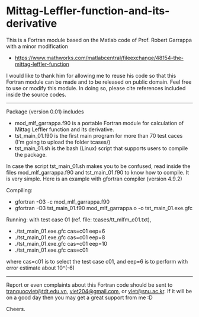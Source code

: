 # Mittag-Leffler-function-and-its-derivative

This is a Fortran module based on the Matlab code of Prof. Robert Garrappa with a minor modification

+ https://www.mathworks.com/matlabcentral/fileexchange/48154-the-mittag-leffler-function

I would like to thank him for allowing me to reuse his code so that this Fortran module can be made and to be released on public domain. Feel free to use or modify this module. In doing so, please cite references included inside the source codes.

--------------------------------
Package (version 0.01) includes

+ mod_mlf_garrappa.f90  is a portable Fortran module for calculation of Mittag Leffler function and its derivative.
+ tst_main_01.f90 is the first main program for more than 70 test caces (I'm going to upload the folder tcases/)
+ tst_main_01.sh is the bash (Linux) script that supports users to compile the package. 

In case the script tst_main_01.sh makes you to be confused, read inside the files mod_mlf_garrappa.f90 and tst_main_01.f90 to know how to compile. It is very simple. Here is an example with gfortran compiler (version 4.9.2)

Compiling:

+ gfortran  -O3  -c  mod_mlf_garrappa.f90
+ gfortran  -O3  tst_main_01.f90  mod_mlf_garrappa.o  -o  tst_main_01.exe.gfc

Running: with test case 01 (ref. file: tcases/tt_mlfm_c01.txt), 

+ ./tst_main_01.exe.gfc cas=c01 eep=6
+ ./tst_main_01.exe.gfc cas=c01 eep=8
+ ./tst_main_01.exe.gfc cas=c01 eep=10
+ ./tst_main_01.exe.gfc cas=c01 

where cas=c01 is to select the test case c01, and eep=6 is to perform with error estimate about 10^(-6)

--------------------------------

Report or even complaints about this Fortran code should be sent to tranquocviet@tdt.edu.vn, viet204@gmail.com, or viet@snu.ac.kr. If it will be on a good day then you may get a great support from me :D 

Cheers.

